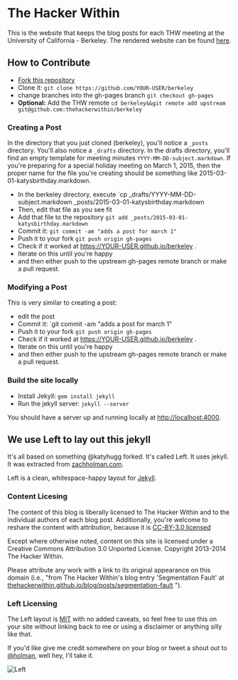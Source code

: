 
# The Hacker Within 

This is the website that keeps the blog posts for each THW meeting at the 
University of California - Berkeley. The rendered website can be found 
[here](http://thehackerwithin.github.io/berkeley).

## How to Contribute

- [Fork this repository](https://github.com/thehackerwithin/berkeley)
- Clone it: `git clone https://github.com/YOUR-USER/berkeley`
- change branches into the gh-pages branch `git checkout gh-pages`
- **Optional:** Add the THW remote `cd berkeley&&git remote add upstream 
  git@github.com:thehackerwithin/berkeley`


### Creating a Post

In the directory that you just cloned (berkeley), you'll notice a `_posts` 
directory. You'll also notice a `_drafts` directory. In the drafts directory, 
you'll find an empty template for meeting minutes 
`YYYY-MM-DD-subject.markdown`. If you're preparing for a special holiday meeting 
on March 1, 2015, then the proper name for the file you're creating should be 
something like 2015-03-01-katysbirthday.markdown.

- In the berkeley directory, execute `cp _drafts/YYYY-MM-DD-subject.markdown 
  _posts/2015-03-01-katysbirthday.markdown
- Then, edit that file as you see fit
- Add that file to the repository `git add _posts/2015-03-01-katysbirthday.markdown`
- Commit it: `git commit -am "adds a post for march 1"`
- Push it to your fork `git push origin gh-pages`
- Check if it worked at https://YOUR-USER.github.io/berkeley .
- Iterate on this until you're happy 
- and then either push to the upstream gh-pages remote branch or make a pull request.

### Modifying a Post

This is very similar to creating a post:

- edit the post
- Commit it: `git commit -am "adds a post for march 1"
- Push it to your fork `git push origin gh-pages`
- Check if it worked at https://YOUR-USER.github.io/berkeley .
- Iterate on this until you're happy 
- and then either push to the upstream gh-pages remote branch or make a pull request.

### Build the site locally

- Install Jekyll: `gem install jekyll`
- Run the jekyll server: `jekyll --server`

You should have a server up and running locally at <http://localhost:4000>.

## We use Left to lay out this jekyll

It's all based on something @katyhugg forked. It's called Left.  It uses jekyll.  It was
extracted from [zachholman.com](http://zachholman.com/).

Left is a clean, whitespace-happy layout for [Jekyll](https://github.com/mojombo/jekyll).


### Content Licesing

The content of this blog is liberally licensed to The Hacker Within and to the 
individual authors of each blog post.  Additionally, you're welcome to reshare the content with attribution,
because it is [CC-BY-3.0 licensed](http://creativecommons.org/licenses/by/3.0/)

Except where otherwise noted, content on this site is licensed under a Creative
Commons Attribution 3.0 Unported License. Copyright 2013-2014 The Hacker 
Within.

Please attribute any work with a link to its original appearance on this
domain (i.e., "from The Hacker Within's blog entry 'Segmentation Fault' at
[thehackerwithin.github.io/blog/posts/segmentation-fault](thehackerwithin.github.io/blog/posts/segmentation-fault)
").

### Left Licensing

The Left layout is [MIT](https://github.com/holman/left/blob/master/LICENSE) with no
added caveats, so feel free to use this on your site without linking back to
me or using a disclaimer or anything silly like that.

If you'd like give me credit somewhere on your blog or tweet a shout out to
[@holman](https://twitter.com/holman), well hey, I'll take it.

![Left](http://cl.ly/image/3S2r1p2C0E2B/content)
